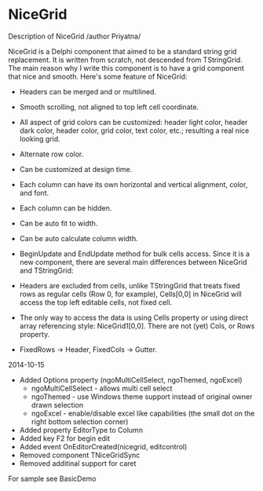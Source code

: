 NiceGrid
========



Description of NiceGrid /author Priyatna/

NiceGrid is a Delphi component that aimed to be a standard string grid replacement. It is written from scratch, not descended from TStringGrid. The main reason why I write this component is to have a grid component that nice and smooth. Here's some feature of NiceGrid:
  * Headers can be merged and or multilined. 
  * Smooth scrolling, not aligned to top left cell coordinate. 
  * All aspect of grid colors can be customized: header light color, header dark color, header color, grid color, text color, etc.; resulting a real nice looking grid. 
  * Alternate row color. 
  * Can be customized at design time. 
  * Each column can have its own horizontal and vertical alignment, color, and font. 
  * Each column can be hidden. 
  * Can be auto fit to width. 
  * Can be auto calculate column width. 
  * BeginUpdate and EndUpdate method for bulk cells access. 
Since it is a new component, there are several main differences between NiceGrid and TStringGrid:
  * Headers are excluded from cells, unlike TStringGrid that treats fixed rows as regular cells (Row 0, for example), Cells[0,0] in NiceGrid will access the top left editable cells, not fixed cell.

  * The only way to access the data is using Cells property or using direct array referencing style: NiceGrid1[0,0]. There are not (yet) Cols, or Rows property.

  * FixedRows -> Header, FixedCols -> Gutter. 

2014-10-15

 * Added Options property (ngoMultiCellSelect, ngoThemed, ngoExcel)
   * ngoMultiCellSelect - allows multi cell select
   * ngoThemed - use Windows theme support instead of original owner drawn selection
   * ngoExcel - enable/disable excel like capabilities (the small dot on the right bottom selection corner)
 * Added property EditorType to Column
 * Added key F2 for begin edit
 * Added event OnEditorCreated(nicegrid, editcontrol)
 * Removed component TNiceGridSync
 * Removed additinal support for caret

For sample see BasicDemo